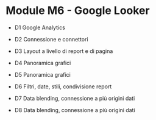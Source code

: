 # Module M6 - Google Looker

- D1 Google Analytics

- D2 Connessione e connettori

- D3 Layout a livello di report e di pagina

- D4 Panoramica grafici

- D5 Panoramica grafici

- D6 Filtri, date, stili, condivisione report

- D7 Data blending, connessione a più origini dati

- D8 Data blending, connessione a più origini dati

